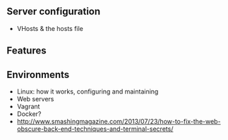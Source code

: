 Server configuration
--------------------


* VHosts & the hosts file


Features
--------



Environments
------------

* Linux: how it works, configuring and maintaining
* Web servers
* Vagrant
* Docker?
* http://www.smashingmagazine.com/2013/07/23/how-to-fix-the-web-obscure-back-end-techniques-and-terminal-secrets/
